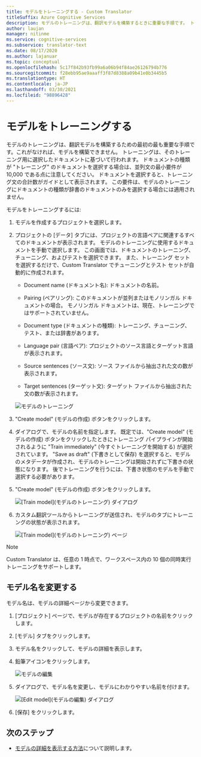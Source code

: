 ```yaml
---
title: モデルをトレーニングする - Custom Translator
titleSuffix: Azure Cognitive Services
description: モデルのトレーニングは、翻訳モデルを構築するときに重要な手順です。 トレーニングは、そのトレーニング用に選択したドキュメントに基づいて行われます。
author: laujan
manager: nitinme
ms.service: cognitive-services
ms.subservice: translator-text
ms.date: 08/17/2020
ms.author: lajanuar
ms.topic: conceptual
ms.openlocfilehash: 5c17f842b93fb99a6a06b94f84ae26126794b776
ms.sourcegitcommit: f28ebb95ae9aaaff3f87d8388a09b41e0b3445b5
ms.translationtype: HT
ms.contentlocale: ja-JP
ms.lasthandoff: 03/30/2021
ms.locfileid: "98896428"
---
```

# <a name="train-a-model"></a>モデルをトレーニングする

モデルのトレーニングは、翻訳モデルを構築するための最初の最も重要な手順です。これがなければ、モデルを構築できません。 トレーニングは、そのトレーニング用に選択したドキュメントに基づいて行われます。 ドキュメントの種類が "トレーニング" のドキュメントを選択する場合は、並列文の最小要件が 10,000 である点に注意してください。 ドキュメントを選択すると、トレーニング文の合計数がガイドとして表示されます。 この要件は、モデルのトレーニングにドキュメントの種類が辞書のドキュメントのみを選択する場合には適用されません。

モデルをトレーニングするには:

1. モデルを作成するプロジェクトを選択します。

2. プロジェクトの [データ] タブには、プロジェクトの言語ペアに関連するすべてのドキュメントが表示されます。 モデルのトレーニングに使用するドキュメントを手動で選択します。 この画面では、ドキュメントのトレーニング、チューニング、およびテストを選択できます。 また、トレーニング セットを選択するだけで、Custom Translator でチューニングとテスト セットが自動的に作成されます。

    - Document name (ドキュメント名): ドキュメントの名前。

    - Pairing (ペアリング): このドキュメントが並列またはモノリンガル ドキュメントの場合。 モノリンガル ドキュメントは、現在、トレーニングではサポートされていません。

    - Document type (ドキュメントの種類): トレーニング、チューニング、テスト、または辞書があります。

    - Language pair (言語ペア): プロジェクトのソース言語とターゲット言語が表示されます。

    - Source sentences (ソース文): ソース ファイルから抽出された文の数が表示されます。

    - Target sentences (ターゲット文): ターゲット ファイルから抽出された文の数が表示されます。

    ![モデルのトレーニング](media/how-to/how-to-train-model.png)

3. "Create model" (モデルの作成) ボタンをクリックします。

4. ダイアログで、モデルの名前を指定します。 既定では、"Create model" (モデルの作成) ボタンをクリックしたときにトレーニング パイプラインが開始されるように "Train immediately" (今すぐトレーニングを開始する) が選択されています。 "Save as draft" (下書きとして保存) を選択すると、モデルのメタデータが作成され、モデルのトレーニングは開始されずに下書きの状態になります。 後でトレーニングを行うには、下書き状態のモデルを手動で選択する必要があります。

5. "Create model" (モデルの作成) ボタンをクリックします。

    ![[Train model]\(モデルのトレーニング\) ダイアログ](media/how-to/how-to-train-model-2.png)

6. カスタム翻訳ツールからトレーニングが送信され、モデルのタブにトレーニングの状態が表示されます。

    ![[Train model]\(モデルのトレーニング\) ページ](media/how-to/how-to-train-model-3.png)

>[!Note]
>Custom Translator は、任意の 1 時点で、ワークスペース内の 10 個の同時実行トレーニングをサポートします。

## <a name="modify-a-model-name"></a>モデル名を変更する

モデル名は、モデルの詳細ページから変更できます。

1. [プロジェクト] ページで、モデルが存在するプロジェクトの名前をクリックします。
2. [モデル] タブをクリックします。
3. モデル名をクリックして、モデルの詳細を表示します。
4. 鉛筆アイコンをクリックします。

    ![モデルの編集](media/how-to/how-to-edit-model.png)

5. ダイアログで、モデル名を変更し、モデルにわかりやすい名前を付けます。

    ![[Edit model]\(モデルの編集\) ダイアログ](media/how-to/how-to-edit-model-dialog.png)

6. [保存] をクリックします。

## <a name="next-steps"></a>次のステップ

- [モデルの詳細を表示する方法](how-to-view-model-details.md)について説明します。
